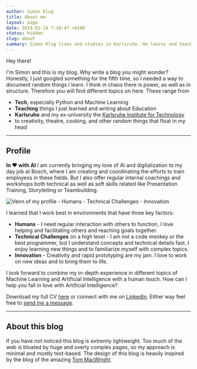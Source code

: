 ```yaml
---
author: Simon Klug
title: About me
layout: page
date: 2019-01-14 7:30:47 +0100
status: hidden
slug: about
summary: Simon Klug lives and studies in Karlsruhe. He learns and teaches Machine Learning in the shadow of the night. 
---
```

Hey there!

I'm Simon and this is my blog. 
Why write a blog you might wonder? 
Honestly, I just googled something for the fifth time, so I needed a way to document random things I learn.
I think in chaos there is power, as well as in structure. Therefore you will find different topics on here. These range from 

* **Tech**, especially Python and  Machine Learning
* **Teaching** things I just learned and writing about Education 
* **Karlsruhe** and my ex-university the [Karlsruhe Institute for Technology](https://www.kit.edu/)
* to creativity, theatre, cooking, and other random things that float in my head


<hr>

## Profile

**In ♥️ with AI**
I am currently bringing my love of AI and digitalization to my day job at Bosch, where I am creating and coordinating the efforts to train employess in these fields. But I also offer regular internal coachings and workshops both technical as well as soft skills related like Presentation Training, Storytelling or Teambuilding.  

![Venn of my profile - Humans - Technical Challenges - Innovation](../images/venn.png)

I learned that I work best in environments that have three key factors: 

* **Humans** - I need regular interaction with others to function, I love helping and facilitating others and reaching goals together.
* **Technical Challenges** on a high level - I am not a code monkey or the best programmer, but I understand concepts and technical details fast. I enjoy learning new things and to familiarize myself with complex topics.
* **Innovation** - Creativity and rapid prototyping are my jam. I love to work on new ideas and to bring them to life.

I look forward to combine my in-depth experience in different topics of Machine Learning and Artificial Intelligence with a human touch. How can I help you fall in love with Artificial Intelligence?

Download my full CV [here](/images/CV_Klug_en.pdf) or connect with me on [LinkedIn](https://www.linkedin.com/in/simon-klug/). Either way feel free to [send me a message](mailto:simon@simonklug.de). 

<hr>

## About this blog
If you have not noticed this blog is extremly lightweight. Too much of the web is bloated by huge and overly complex pages, so my approach is minimal and mostly text-based. The design of this blog is heavily inspired by the blog of the amazing [Tom MacWright](https://macwright.com/).

